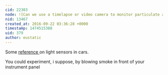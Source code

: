 ```yaml
---
cid: 22303
node: ![Can we use a timelapse or video camera to monitor particulate air plumes?](../notes/gretchengehrke/09-20-2016/question-would-it-be-feasible-to-use-a-stationary-camera-to-conduct-emissions-opacity-evaluation)
nid: 13467
created_at: 2016-09-22 03:36:28 +0000
timestamp: 1474515388
uid: 379
author: eustatic
---
```


Some [reference ](https://www.quora.com/How-do-automatic-headlights-work)on light sensors in cars.

You could experiment, i suppose, by blowing smoke in front of your instrument panel
